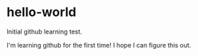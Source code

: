 # hello-world
Initial github learning test.


I'm learning github for the first time! I hope I can figure this out.

